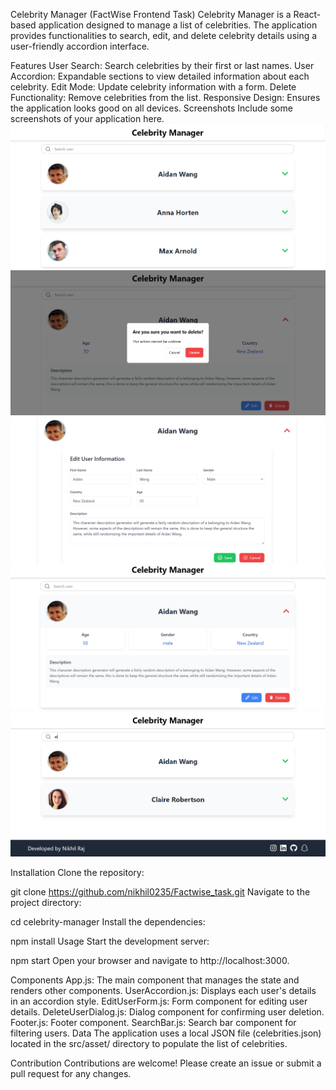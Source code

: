 Celebrity Manager (FactWise Frontend Task)
Celebrity Manager is a React-based application designed to manage a list of celebrities. The application provides functionalities to search, edit, and delete celebrity details using a user-friendly accordion interface.

Features
User Search: Search celebrities by their first or last names.
User Accordion: Expandable sections to view detailed information about each celebrity.
Edit Mode: Update celebrity information with a form.
Delete Functionality: Remove celebrities from the list.
Responsive Design: Ensures the application looks good on all devices.
Screenshots
Include some screenshots of your application here.
![alt text](</screenshots/Screenshot 2024-07-23 214300.png>) ![alt text](</screenshots/Screenshot 2024-07-23 214433.png>) ![alt text](</screenshots/Screenshot 2024-07-23 214412.png>) ![alt text](</screenshots/Screenshot 2024-07-23 214344.png>) ![alt text](</screenshots/Screenshot 2024-07-23 214321.png>)

Installation
Clone the repository:


git clone https://github.com/nikhil0235/Factwise_task.git
Navigate to the project directory:


cd celebrity-manager
Install the dependencies:


npm install
Usage
Start the development server:


npm start
Open your browser and navigate to http://localhost:3000.

Components
App.js: The main component that manages the state and renders other components.
UserAccordion.js: Displays each user's details in an accordion style.
EditUserForm.js: Form component for editing user details.
DeleteUserDialog.js: Dialog component for confirming user deletion.
Footer.js: Footer component.
SearchBar.js: Search bar component for filtering users.
Data
The application uses a local JSON file (celebrities.json) located in the src/asset/ directory to populate the list of celebrities.

Contribution
Contributions are welcome! Please create an issue or submit a pull request for any changes.

